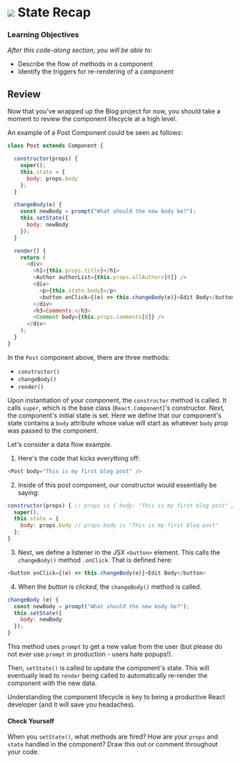 # ![](https://ga-dash.s3.amazonaws.com/production/assets/logo-9f88ae6c9c3871690e33280fcf557f33.png) State Recap


### Learning Objectives
*After this code-along section, you will be able to:*
* Describe the flow of methods in a component
* Identify the triggers for re-rendering of a component

## Review

Now that you've wrapped up the Blog project for now, you should take a moment to review the component lifecycle at a high level.

An example of a Post Component could be seen as follows:

```js
class Post extends Component {

  constructor(props) {
    super();
    this.state = {
      body: props.body
    };
  }

  changeBody(e) {
    const newBody = prompt("What should the new body be?");
    this.setState({
      body: newBody
    });
  }

  render() {
    return (
      <div>
        <h1>{this.props.title}</h1>
        <Author authorList={this.props.allAuthors[0]} />
        <div>
          <p>{this.state.body}</p>
          <button onClick={(e) => this.changeBody(e)}>Edit Body</button>
        </div>
        <h3>Comments:</h3>
        <Comment body={this.props.comments[0]} />
      </div>
    );
  }
}
```

In the `Post` component above, there are three methods:

- `constructor()`
- `changeBody()`
- `render()`

Upon instantiation of your component, the `constructor` method is called. It calls `super`, which is the base class (`React.Component`)'s constructor. Next, the component's initial state is set. Here we define that our component's state contains a `body` attribute whose value will start as whatever `body` prop was passed to the component.

Let's consider a data flow example.

1. Here's the code that kicks everything off:

  ```js
  <Post body="This is my first blog post" />
  ```

2. Inside of this post component, our constructor would essentially be saying:

  ```js
  constructor(props) { // props is { body: "This is my first blog post" }
    super();
    this.state = {
      body: props.body // props.body is "This is my first blog post"
    };
  }
  ```

3. Next, we define a listener in the JSX `<button>` element. This calls the `changeBody()` method `.onClick`. That is defined here:

  ```js
  <button onClick={(e) => this.changeBody(e)}>Edit Body</button>
  ```

4. When the _button_ is _clicked_, the `changeBody()` method is called.

  ```js
  changeBody (e) {
    const newBody = prompt("What should the new body be?");
    this.setState({
      body: newBody
    });
  }
  ```

  This method uses `prompt` to get a new value from the user (but please do not ever use `prompt` in production - users hate popups!).

  Then, `setState()` is called to update the component's state.  This will eventually lead to `render` being called to automatically re-render the component with the new data.

Understanding the component lifecycle is key to being a productive React developer (and it will save you headaches).

#### Check Yourself

When you `setState()`, what methods are fired? How are your `props` and `state` handled in the component? Draw this out or comment throughout your code.
